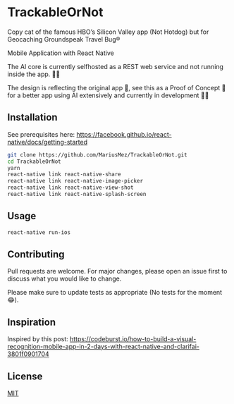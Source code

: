 # TrackableOrNot

Copy cat of the famous HBO’s Silicon Valley app (Not Hotdog) but for Geocaching Groundspeak Travel Bug®

Mobile Application with React Native

The AI core is currently selfhosted as a REST web service and not running inside the app. 🤖🧠

The design is reflecting the original app 🙈, see this as a Proof of Concept 🤡 for a better app using AI extensively and currently in development 👨‍💻


## Installation

See prerequisites here: https://facebook.github.io/react-native/docs/getting-started

```bash
git clone https://github.com/MariusMez/TrackableOrNot.git
cd TrackableOrNot
yarn
react-native link react-native-share
react-native link react-native-image-picker
react-native link react-native-view-shot
react-native link react-native-splash-screen
```

## Usage

```bash
react-native run-ios
```

## Contributing
Pull requests are welcome. For major changes, please open an issue first to discuss what you would like to change.

Please make sure to update tests as appropriate (No tests for the moment 😂).

## Inspiration
Inspired by this post: https://codeburst.io/how-to-build-a-visual-recognition-mobile-app-in-2-days-with-react-native-and-clarifai-3801f0901704

## License
[MIT](https://choosealicense.com/licenses/mit/)